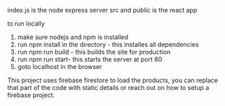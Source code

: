 
index.js is the node express server
src and public is the react app

to run locally
1. make sure nodejs and npm is installed
2. run npm install in the directory - this installes all dependencies
3. run npm run build - this builds the site for production
4. run npm run start- this starts the server at port 80
5. goto localhost in the browser

This project uses firebase firestore to load the products, you can replace that part of the code with static details or reach out on how to setup a firebase project.
